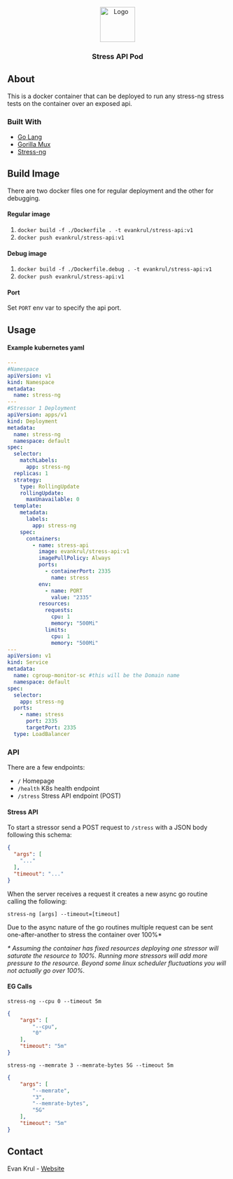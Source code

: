 <div id="top"></div>

<!-- PROJECT SHIELDS -->
<!--
*** I'm using markdown "reference style" links for readability.
*** Reference links are enclosed in brackets [ ] instead of parentheses ( ).
*** See the bottom of this document for the declaration of the reference variables
*** for contributors-url, forks-url, etc. This is an optional, concise syntax you may use.
*** https://www.markdownguide.org/basic-syntax/#reference-style-links
-->

[comment]: <> ([![Contributors][contributors-shield]][contributors-url])

[comment]: <> ([![Forks][forks-shield]][forks-url])

[comment]: <> ([![Stargazers][stars-shield]][stars-url])

[comment]: <> ([![Issues][issues-shield]][issues-url])

[comment]: <> ([![MIT License][license-shield]][license-url])

[comment]: <> ([![LinkedIn][linkedin-shield]][linkedin-url])



<!-- PROJECT LOGO -->
<br />
<div align="center">
  <a href="https://github.com/github_username/repo_name">
    <img src="https://golang.org/lib/godoc/images/go-logo-blue.svg" alt="Logo" width="80" height="80">
  </a>

<h3 align="center">Stress API Pod</h3>

  <p align="center">

[comment]: <> (    CgroupV2 PSI Sidecar can be deployed on any kubernetes pod with access to cgroupv2 PSI metrics.)
  </p>
</div>



[comment]: <> (<!-- TABLE OF CONTENTS -->)

[comment]: <> (  <summary>Table of Contents</summary>)

[comment]: <> (  <ol>)

[comment]: <> (    <li>)

[comment]: <> (      <a href="#about-the-project">About The Project</a>)

[comment]: <> (      <ul>)

[comment]: <> (        <li><a href="#built-with">Built With</a></li>)

[comment]: <> (      </ul>)

[comment]: <> (    </li>)

[comment]: <> (    <li>)

[comment]: <> (      <a href="#getting-started">Getting Started</a>)

[comment]: <> (      <ul>)

[comment]: <> (        <li><a href="#prerequisites">Prerequisites</a></li>)

[comment]: <> (        <li><a href="#installation">Installation</a></li>)

[comment]: <> (      </ul>)

[comment]: <> (    </li>)

[comment]: <> (    <li><a href="#usage">Usage</a></li>)

[comment]: <> (    <li><a href="#roadmap">Roadmap</a></li>)

[comment]: <> (    <li><a href="#contributing">Contributing</a></li>)

[comment]: <> (    <li><a href="#license">License</a></li>)

[comment]: <> (    <li><a href="#contact">Contact</a></li>)

[comment]: <> (    <li><a href="#acknowledgments">Acknowledgments</a></li>)

[comment]: <> (  </ol>)



<!-- ABOUT THE PROJECT -->
## About

This is a docker container that can be deployed to run any stress-ng stress tests on the container over an exposed api.


### Built With

* [Go Lang](https://golang.org/)
* [Gorilla Mux](https://github.com/gorilla/mux)
* [Stress-ng](https://wiki.ubuntu.com/Kernel/Reference/stress-ng)


<!-- GETTING STARTED -->

[comment]: <> (## Getting Started)

## Build Image
There are two docker files one for regular deployment and the other for debugging.

#### Regular image
1. `docker build -f ./Dockerfile . -t evankrul/stress-api:v1`
2. `docker push evankrul/stress-api:v1`
#### Debug image
1. `docker build -f ./Dockerfile.debug . -t evankrul/stress-api:v1`
2. `docker push evankrul/stress-api:v1`
#### Port
Set `PORT` env var to specify the api port.

<!-- USAGE EXAMPLES -->
## Usage
#### Example kubernetes yaml
```yaml
---
#Namespace
apiVersion: v1
kind: Namespace
metadata:
  name: stress-ng
---
#Stressor 1 Deployment
apiVersion: apps/v1
kind: Deployment
metadata:
  name: stress-ng
  namespace: default
spec:
  selector:
    matchLabels:
      app: stress-ng
  replicas: 1
  strategy:
    type: RollingUpdate
    rollingUpdate:
      maxUnavailable: 0
  template:
    metadata:
      labels:
        app: stress-ng
    spec:
      containers:
        - name: stress-api
          image: evankrul/stress-api:v1
          imagePullPolicy: Always
          ports:
            - containerPort: 2335
              name: stress
          env:
            - name: PORT
              value: "2335"
          resources:
            requests:
              cpu: 1
              memory: "500Mi"
            limits:
              cpu: 1
              memory: "500Mi"
---
apiVersion: v1
kind: Service
metadata:
  name: cgroup-monitor-sc #this will be the Domain name
  namespace: default
spec:
  selector:
    app: stress-ng
  ports:
    - name: stress
      port: 2335
      targetPort: 2335
  type: LoadBalancer
```
### API
There are a few endpoints:
- `/` Homepage
- `/health` K8s health endpoint
- `/stress` Stress API endpoint (POST)
#### Stress API
To start a stressor send a POST request to `/stress` with a JSON body following this schema:

```json
{
  "args": [
    "..."
  ],
  "timeout": "..."
}
```

When the server receives a request it creates a new async go routine calling the following:

`stress-ng [args] --timeout=[timeout]`

Due to the async nature of the go routines multiple request can be sent one-after-another to stress the container over 100%*

_* Assuming the container has fixed resources deploying one stressor will saturate the resource to 100%. Running more stressors will add more pressure to the resource. Beyond some linux scheduler fluctuations you will not actually go over 100%._ 

#### EG Calls
`stress-ng --cpu 0 --timeout 5m`
```json
{
	"args": [
		"--cpu",
		"0"
	],
	"timeout": "5m"
}
```
`stress-ng --memrate 3 --memrate-bytes 5G --timeout 5m`
```json
{
	"args": [
		"--memrate",
		"3",
		"--memrate-bytes",
		"5G"
	],
	"timeout": "5m"
}
```

<!-- CONTACT -->
## Contact

Evan Krul - [Website](https://krul.ca)


<!-- MARKDOWN LINKS & IMAGES -->
<!-- https://www.markdownguide.org/basic-syntax/#reference-style-links -->
[contributors-shield]: https://img.shields.io/github/contributors/github_username/repo_name.svg?style=for-the-badge
[contributors-url]: https://github.com/github_username/repo_name/graphs/contributors
[forks-shield]: https://img.shields.io/github/forks/github_username/repo_name.svg?style=for-the-badge
[forks-url]: https://github.com/github_username/repo_name/network/members
[stars-shield]: https://img.shields.io/github/stars/github_username/repo_name.svg?style=for-the-badge
[stars-url]: https://github.com/github_username/repo_name/stargazers
[issues-shield]: https://img.shields.io/github/issues/github_username/repo_name.svg?style=for-the-badge
[issues-url]: https://github.com/github_username/repo_name/issues
[license-shield]: https://img.shields.io/github/license/github_username/repo_name.svg?style=for-the-badge
[license-url]: https://github.com/github_username/repo_name/blob/master/LICENSE.txt
[linkedin-shield]: https://img.shields.io/badge/-LinkedIn-black.svg?style=for-the-badge&logo=linkedin&colorB=555
[linkedin-url]: https://linkedin.com/in/linkedin_username
[product-screenshot]: https://golang.org/lib/godoc/images/go-logo-blue.svg
